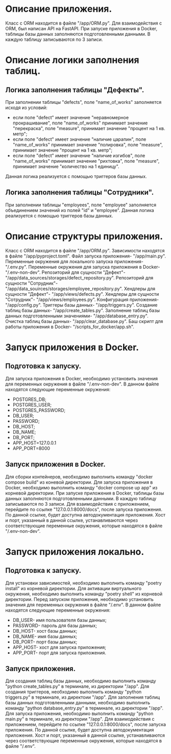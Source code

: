 # Описание приложения.
Класс с ORM находится в файле "/app/ORM.py".
Для взаимодействия с ORM, был написан API на FastAPI.
При запуске приложения в Docker, таблицы базы данных заполняются подготовленными данными.
В каждую таблицу записываются по 3 записи.
# Описание логики заполнения таблиц.
## Логика заполнения таблицы "Дефекты".
При заполнении таблицы "defects", поле "name_of_works" заполняется исходя из условий:
- если поле "defect" имеет значение "неравномерное прокрашивание", поле "name_of_works" принимает значение "перекраска",
  поле "measure", принимает значение "процент на 1 кв. метр";
- если поле "defect" имеет значение "наличие царапин", поле "name_of_works" принимает значение "полировка",
  поле "measure", принимает значение "процент на 1 кв. метр";
- если поле "defect" имеет значение "наличие изгибов", поле "name_of_works" принимает значение "рихтовка",
поле "measure", принимает значение "количество на 1 единицу".

Данная логика реализуется с помощью триггеров базы данных.
## Логика заполнения таблицы "Сотрудники".
При заполнении таблицы "employees", поле "employee" заполняется объединением значений из полей "id" и "employee".
Данная логика реализуется с помощью триггеров базы данных.
# Описание структуры приложения.
Класc c ORM находится в файле "/app/ORM.py".
Зависимости находятся в файле "/app/pyproject.toml".
Файл запуска приложения- "/app/main.py".
Переменные окружения для локального запуска приложения- "/.env.py".
Переменные окружения для запуска приложения в Docker- "/.env-non-dev".
Репозиторий для сущности "Дефект"- "/app/data_sources/storages/defect_repository.py".
Репозиторий для сущности "Сотрудник"- "/app/data_souirces/storages/employee_repository.py".
Хендлеры для сущности "Дефект"- "/app/views/defects.py".
Хендлеры для сущности "Сотрудник"- "/app/views/employees.py".
Конфигурация приложения- "/app/config.py".
Триггеры базы данных- "/app/triggers.py".
Создание таблиц базы данных- "/app/create_tables.py".
Заполнение таблиц базы данных подготовленными значениями- "/app/database_entry.py".
Очистка таблиц базы данных- "/app/clear_database.py".
Баш скрипт для работы приложения в Docker- "/scripts_for_docker/app.sh".
# Запуск приложения в Docker.
## Подготовка к запуску.
Для запуска приложения в Docker, необходимо установить значения для переменных окружения в файле "/.env-non-dev".
В данном файле находятся следующие переменные окружения:
- POSTGRES_DB;
- POSTGRES_USER;
- POSTGRES_PASSWORD;
- DB_USER;
- PASSWORD;
- DB_HOST;
- DB_NAME;
- DB_PORT;
- APP_HOST=127.0.0.1
- APP_PORT=8000
## Запуск приложения в Docker.
Для сборки контейнеров, необходимо выполнить команду "docker compose build" из коневой директории.
Для запуска приложения в Docker, необходимо выполнить команду "docker compose up app" из корневой директории.
При запуске приложения в Docker, таблицы базы данных заполняются подготовленными данными.
В каждую таблицу записываются по 3 записи.
Для взаимодействия с приложением, перейдите по ссылке "127.0.0.1:8000/docs", после запуска приложения.
По данной ссылке, будет доступна автодокументация приложения.
Хост и порт, указанный в данной ссылке, устанавливаются через соответствующие переменные окружения,
которые находятся в файле "/.env-non-dev".
# Запуск приложения локально.
## Подготовка к запуску.
Для установки зависимостей, необходимо выполнить команду "poetry install" из корневой директории.
Для активации виртуального окружения, необходимо выполнить команду "poetry shell" из корневой директории.
Перед запуском приложения, необходимо установить значения для переменных окружения в файле "/.env".
В данном файле находятся следующие переменные окружения:
- DB_USER- имя пользователя базы данных;
- PASSWORD- пароль для базы данных;
- DB_HOST- хост базы данных;
- DB_NAME- имя базы данных;
- DB_PORT- порт базы данных;
- APP_HOST- хост для запуска приложения;
- APP_PORT- порт для запуска приложения.
## Запуск приложения.

Для создания таблиц базы данных, необходимо выполнить команду "python create_tables.py" в терминале, из директории "/app".
Для создания триггеров, необходимо выполнить команду "python triggers.py" в терминале, из директоии "/app".
Для заполнения таблиц базы данных подготовленными данными, необходимо выполнить команду "python database_entry.py"
в терминале, из директории "/app".
Для запуска приложения, необходимо выполнить команду "python main.py" в терминале, из директории "/app".
Для взаимодействия с приложением, перейдите по ссылке "127.0.0.1:8000/docs", после запуска приложения.
По данной ссылке, будет доступна автодокументация приложения.
Хост и порт, указанный в данной ссылке, устанавливаются через соответствующие переменные окружения,
которые находятся в файле "/.env".


